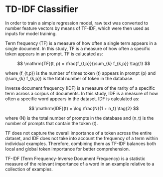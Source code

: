 # TD-IDF Classifier

In order to train a simple regression model, raw text was converted to number feature vectors by means of TF-IDF, which were then used as inputs for model training.

Term frequency (TF) is a measure of how often a single term appears in a single document. In this study, TF is a measure of how often a specific token appears in an prompt. TF is calucated as:

$$
\mathrm{TF}(t, p) = \frac{f_{t,p}}{\sum_{k} f_{k,p}}
\tag{1}
$$

where  \(f_{t,p}\) is the number of times token \(t\) appears in prompt \(p\) and \(\sum_{k} f_{k,p}\) is the total number of token in the database.

Inverse document frequency (IDF) is a measure of the rarity of a specific term across a corpus of documents. In this study, IDF is a measure of how often a specific word appears in the dataset. IDF is calculated as:

$$
\mathrm{IDF}(t) = \log \frac{N}{1 + n_t}
\tag{2}
$$

where \(N\) is the total number of prompts in the database and \(n_t\) is the number of prompts that contain the token \(t\).

TF does not capture the overall importance of a token across the entire dataset, and IDF does not take into account the frequency of a term within individual examples. Therefore, combining them as TF-IDF balances both local and global token importance for better comprehension.

TF-IDF (Term Frequency-Inverse Document Frequency) is a statistic measure of the relevant importance of a word in an example relative to a collection of examples.
